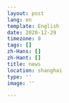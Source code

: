 ```yaml
---
layout: post
lang: en
template: English
date: 2020-12-29
timezone: 8
tags: []
zh-Hans: []
zh-Hant: []
title: news
location: shanghai
type: ''
image: ''

---
```


